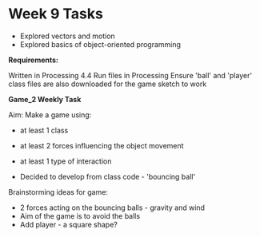 # Week 9 Tasks
- Explored vectors and motion 
- Explored basics of object-oriented programming


**Requirements:**

Written in Processing 4.4
Run files in Processing
Ensure 'ball' and 'player' class files are also downloaded for the game sketch to work

**Game_2 Weekly Task**

Aim: Make a game using:
- at least 1 class
- at least 2 forces influencing the object movement
- at least 1 type of interaction


- Decided to develop from class code - 'bouncing ball'


Brainstorming ideas for game:
- 2 forces acting on the bouncing balls - gravity and wind
- Aim of the game is to avoid the balls
- Add player - a square shape?